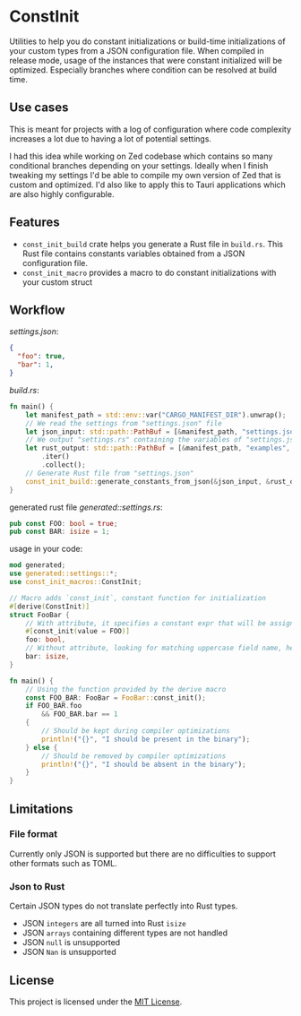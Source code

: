 # ConstInit

Utilities to help you do constant initializations or build-time initializations of your custom types from a JSON configuration file.
When compiled in release mode, usage of the instances that were constant initialized
will be optimized. Especially branches where condition can be resolved at build time.


## Use cases

This is meant for projects with a log of configuration where code complexity increases a lot due to having a lot of potential settings.

I had this idea while working on Zed codebase which contains so many conditional branches depending on your settings.
Ideally when I finish tweaking my settings I'd be able to compile my own version of Zed that
is custom and optimized.
I'd also like to apply this to Tauri applications which are also highly configurable.

## Features

- `const_init_build` crate helps you generate a Rust file in `build.rs`. This Rust file contains constants variables obtained from a JSON configuration file.
- `const_init_macro` provides a macro to do constant initializations with your custom struct

## Workflow

_settings.json_:
```json
{
  "foo": true,
  "bar": 1,
}
```
_build.rs_:
```rust
fn main() {
    let manifest_path = std::env::var("CARGO_MANIFEST_DIR").unwrap();
    // We read the settings from "settings.json" file
    let json_input: std::path::PathBuf = [&manifest_path, "settings.json"].iter().collect();
    // We output "settings.rs" containing the variables of "settings.json" as constants
    let rust_output: std::path::PathBuf = [&manifest_path, "examples", "generated", "settings.rs"]
        .iter()
        .collect();
    // Generate Rust file from "settings.json"
    const_init_build::generate_constants_from_json(&json_input, &rust_output);
}
```
generated rust file _generated::settings.rs_:
```rust
pub const FOO: bool = true;
pub const BAR: isize = 1;
```
usage in your code:
```rust
mod generated;
use generated::settings::*;
use const_init_macros::ConstInit;

// Macro adds `const_init`, constant function for initialization
#[derive(ConstInit)]
struct FooBar {
    // With attribute, it specifies a constant expr that will be assigned
    #[const_init(value = FOO)]
    foo: bool,
    // Without attribute, looking for matching uppercase field name, here "BAR"
    bar: isize,
}

fn main() {
    // Using the function provided by the derive macro
    const FOO_BAR: FooBar = FooBar::const_init();
    if FOO_BAR.foo
        && FOO_BAR.bar == 1
    {
        // Should be kept during compiler optimizations
        println!("{}", "I should be present in the binary");
    } else {
        // Should be removed by compiler optimizations
        println!("{}", "I should be absent in the binary");
    }
}
```


## Limitations

### File format

Currently only JSON is supported but there are no difficulties to
support other formats such as TOML.

### Json to Rust

Certain JSON types do not translate perfectly into Rust types.
- JSON `integers` are all turned into Rust `isize`
- JSON `arrays` containing different types are not handled
- JSON `null` is unsupported
- JSON `Nan` is unsupported

## License

This project is licensed under the [MIT License](LICENSE.txt).
